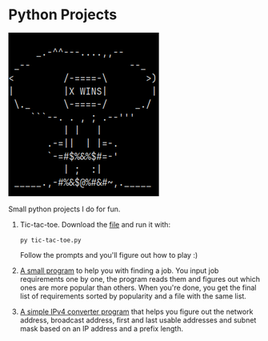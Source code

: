 # Python Projects

![Epic Victory Explosion Image](./img/explosion.png)

Small python projects I do for fun.

1. Tic-tac-toe. Download the [file](./tic-tac-toe.py) and run it with:

   ```
   py tic-tac-toe.py
   ```

   Follow the prompts and you'll figure out how to play :)

1. [A small program](./requirements_sorter.py) to help you with finding a job.
   You input job requirements one by one, the program reads them and figures
   out which ones are more popular than others. When you're done, you get the
   final list of requirements sorted by popularity and a file with the same
   list.

1. [A simple IPv4 converter program](./ip_converter.py) that helps you figure
   out the network address, broadcast address, first and last usable addresses
   and subnet mask based on an IP address and a prefix length.
